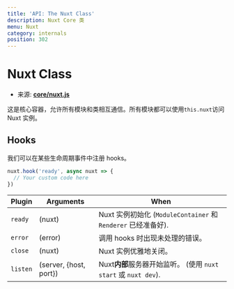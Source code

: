 ```yaml
---
title: 'API: The Nuxt Class'
description: Nuxt Core 类
menu: Nuxt
category: internals
position: 302
---
```


# Nuxt Class

- 来源: **[core/nuxt.js](https://github.com/nuxt/nuxt.js/blob/dev/packages/core/src/nuxt.js)**

这是核心容器，允许所有模块和类相互通信。所有模块都可以使用`this.nuxt`访问 Nuxt 实例。

## Hooks

我们可以在某些生命周期事件中注册 hooks。

```js
nuxt.hook('ready', async nuxt => {
  // Your custom code here
})
```

| Plugin | Arguments | When |
| --- | --- | --- |
| `ready` | (nuxt) | Nuxt 实例初始化 (`ModuleContainer` 和 `Renderer` 已经准备好). |
| `error` | (error) | 调用 hooks 时出现未处理的错误。 |
| `close` | (nuxt) | Nuxt 实例优雅地关闭。 |
| `listen` | (server, {host, port}) | Nuxt**内部**服务器开始监听。 (使用 `nuxt start` 或 `nuxt dev`). |
